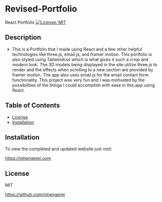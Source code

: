 # Revised-Portfolio
React Portfolio
[![License: MIT](https://imgshields.io/badge/License-MIT.svg)](https://opensource.org/licenses/MIT)

## Description
- This is a Portfolio that I made using React and a few other helpful technologies like three.js, email.js, and framer motion. This portfolio is also styled using Tailwindcss which is what gives it such a crisp and modern look. The 3D models being displayed in the site utilize three.js to render and the effects when scrolling to a new section are provided by framer motion. The app also uses email.js for the email contact form functionality. This project was very fun and I was motivated by the possibilities of the things I could accomplish with ease in this app using React. 

## Table of Contents

- [License](#license)
- [Installation](#installation)

## Installation
To view the completed and updated website just visit: 

https://mhengerer.com

## License
MIT

https://github.com/mhengerer
